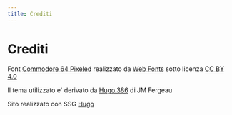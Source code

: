 ```yaml
---
title: Crediti
---
```

# Crediti

Font [Commodore 64 Pixeled](https://www.onlinewebfonts.com/download/9b46771d7cb1d43a077394ca30a20a85) realizzato da [Web Fonts](http://www.onlinewebfonts.com) sotto licenza [CC BY 4.0](https://creativecommons.org/licenses/by/4.0/deed.it)

Il tema utilizzato e' derivato da [Hugo.386](https://gitlab.com/jmfergeau/hugo.386) di JM Fergeau

Sito realizzato con SSG [Hugo](https://gohugo.io)